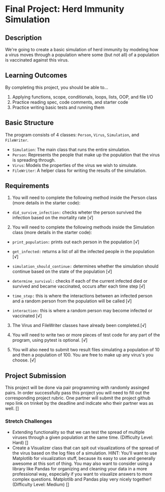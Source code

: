 
# Final Project: Herd Immunity Simulation

## Description
We're going to create a basic simulation of herd immunity by modeling how a virus moves through a population where some (but not all) of a population is vaccinated against this virus.

## Learning Outcomes
By completing this project, you should be able to…

1. Applying functions, scope, conditionals, loops, lists, OOP, and file I/O
1. Practice reading spec, code comments, and starter code
1. Practice writing basic tests and running them

## Basic Structure

The program consists of 4 classes: `Person`, `Virus`, `Simulation`, and `FileWriter`.

* `Simulation`: The main class that runs the entire simulation.
* `Person`: Represents the people that make up the population that the virus is spreading through.
* `Virus`: Models the properties of the virus we wish to simulate.
* `FileWriter`: A helper class for writing the results of the simulation.

## Requirements

1. You will need to complete the following method inside the Person class (more details in the starter code):

* `did_survive_infection:` checks wheter the person survived the infection based on the mortality rate [√]

2. You will need to complete the following methods inside the Simulation class (more details in the starter code):

* `print_population:` prints out each person in the population [√]

* `get_infected:` returns a list of all the infected people in the population [√]

* `simulation_should_continue:` determines whether the simulation should continue based on the state of the population [√]

* `determine_survival:` checks if each of the current infected died or survived and became vaccinated, occurs after each time step [√]

* `time_step:` this is where the interactions between an infected person and a random person from the population will be called [√]

* `interaction:` this is where a random person may become infected or vaccinated [√]

3. The Virus and FileWriter classes have already been completed.[√]

4. You will need to write two or more pieces of test code for any part of the program, using pytest is optional.  [√]

5. You will also need to submit two result files simulating a population of 10 and then a population of 100. You are free to make up any virus's you choose. [√]

## Project Submission

This project will be done via pair programming with randomly assinged pairs. In order successfully pass this project you will need to fill out the corresponding project rubric.
One partner will submit the project github repo link on trinket by the deadline and indicate who their partner was as well. []

### Stretch Challenges

  * Extending functionality so that we can test the spread of multiple viruses through a given population at the same time. (Difficulty Level: Hard) []
  * Create a Visualizer class that can spit out visualizations of the spread of the virus based on the log files of a simulation.  HINT: You'll want to use Matplotlib for visualization stuff, because its easy to use and generally awesome at this sort of thing.  You may also want to consider using a library like Pandas for organizing and cleaning your data in a more professional way, especially if you want to visualize answers to more complex questions.  Matplotlib and Pandas play very nicely together! (Difficulty Level: Medium) []
